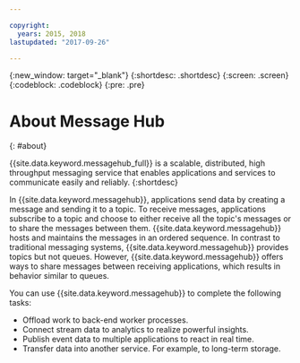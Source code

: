 ```yaml
---

copyright:
  years: 2015, 2018
lastupdated: "2017-09-26"

---
```


{:new_window: target="_blank"}
{:shortdesc: .shortdesc}
{:screen: .screen}
{:codeblock: .codeblock}
{:pre: .pre}

# About Message Hub
{: #about}

{{site.data.keyword.messagehub_full}} is a scalable,
distributed, high throughput messaging service that enables applications and services to communicate
easily and reliably.
{:shortdesc}

In {{site.data.keyword.messagehub}}, applications send data by
creating a message and sending it to a topic. To receive messages, applications subscribe to a topic
and choose to either receive all the topic's messages or to share the messages between them.
{{site.data.keyword.messagehub}} hosts and maintains the messages
in an ordered sequence. In contrast to traditional messaging systems, {{site.data.keyword.messagehub}} provides topics but not queues. However,
{{site.data.keyword.messagehub}} offers ways to share messages
between receiving applications, which results in behavior similar to queues.

You can use {{site.data.keyword.messagehub}} to complete the
following tasks:

* Offload work to back-end worker processes.
* Connect stream data to analytics to realize powerful insights.
* Publish event data to multiple applications to react in real time.
* Transfer data into another service. For example, to long-term storage.
